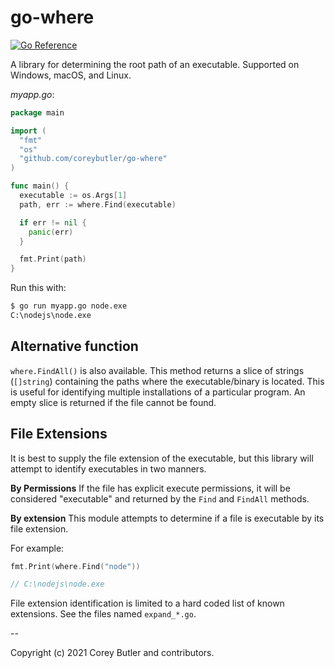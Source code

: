 # go-where

[![Go Reference](https://pkg.go.dev/badge/github.com/coreybutler/go-where.svg)](https://pkg.go.dev/github.com/coreybutler/go-where)

A library for determining the root path of an executable. Supported on Windows, macOS, and Linux.

_myapp.go_:
```go
package main

import (
  "fmt"
  "os"
  "github.com/coreybutler/go-where"
)

func main() {
  executable := os.Args[1]
  path, err := where.Find(executable)

  if err != nil {
    panic(err)
  }

  fmt.Print(path)
}
```

Run this with:

```sh
$ go run myapp.go node.exe
C:\nodejs\node.exe
```

## Alternative function

`where.FindAll()` is also available. This method returns a slice of strings (`[]string`) containing the paths where the executable/binary is located. This is useful for identifying multiple installations of a particular program. An empty slice is returned if the file cannot be found.

## File Extensions

It is best to supply the file extension of the executable, but this library will attempt to identify executables in two manners.

**By Permissions**
If the file has explicit execute permissions, it will be considered "executable" and returned by the `Find` and `FindAll` methods.

**By extension**
This module attempts to determine if a file is executable by its file extension.

For example:

```go
fmt.Print(where.Find("node"))

// C:\nodejs\node.exe
```

File extension identification is limited to a hard coded list of known extensions. See the files named `expand_*.go`.

--

Copyright (c) 2021 Corey Butler and contributors.